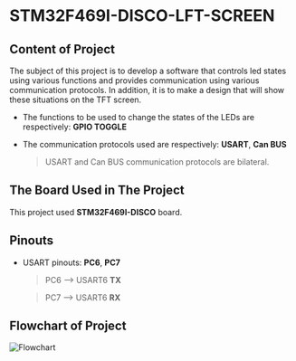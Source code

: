 

# STM32F469I-DISCO-LFT-SCREEN

## Content of Project

The subject of this project is to develop a software that controls led states using various functions and provides communication using various communication protocols. In addition, it is to make a design that will show these situations on the TFT screen.

- The functions to be used to change the states of the LEDs are respectively: **GPIO TOGGLE**

- The communication protocols used are respectively: **USART**, **Can BUS**
	> USART and Can BUS communication protocols are bilateral.

## The Board Used in The Project

This project used **STM32F469I-DISCO** board.

## Pinouts

- USART pinouts: **PC6**, **PC7**
	> PC6 --> USART6 **TX**
	
	> PC7 --> USART6 **RX**

## Flowchart of Project

![Flowchart](https://i.ibb.co/GHSf7Pn/Untitled-Diagram-drawio.png)